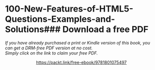 # 100-New-Features-of-HTML5-Questions-Examples-and-Solutions### Download a free PDF

 <i>If you have already purchased a print or Kindle version of this book, you can get a DRM-free PDF version at no cost.<br>Simply click on the link to claim your free PDF.</i>
<p align="center"> <a href="https://packt.link/free-ebook/9781801075497">https://packt.link/free-ebook/9781801075497 </a> </p>